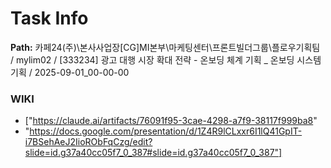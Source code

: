 # Task Info

**Path:** 카페24(주)\본사사업장\[CG]MI본부\마케팅센터\프론트빌더그룹\플로우기획팀 / mylim02 / [333234] 광고 대행 시장 확대 전략 - 온보딩 체계 기획 _ 온보딩 시스템 기획 / 2025-09-01_00-00-00

### WIKI
- ["https://claude.ai/artifacts/76091f95-3cae-4298-a7f9-38117f999ba8"
- "https://docs.google.com/presentation/d/1Z4R9lCLxxr6I1lQ41GpIT-i7BSehAeJ2IioRObFqCzg/edit?slide=id.g37a40cc05f7_0_387#slide=id.g37a40cc05f7_0_387"]

